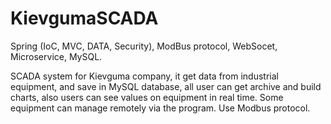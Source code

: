 # KievgumaSCADA
Spring (IoC, MVC, DATA, Security), ModBus protocol, WebSocet, Microservice, MySQL.

SCADA system for Kievguma company, it get data from industrial equipment, and save in MySQL database, 
all user can get archive and build charts, also users can see values on equipment in real time. 
Some equipment can manage remotely via the program. Use Modbus protocol.
